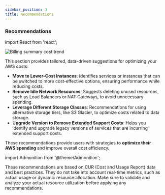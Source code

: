 ```yaml
---
sidebar_position: 3
title: Recommendations
---
```


### Recommendations

import React from 'react';

<div style={{ textAlign: 'center' }}>
  <img src="/img/billingsummary/billing-summary-cost-trend.png" alt="Billing summary cost trend" />
</div>

This section provides tailored, data-driven suggestions for optimizing your AWS costs:

- **Move to Lower-Cost Instances**: Identifies services or instances that can be switched to more cost-effective options, ensuring performance while reducing costs.
- **Remove Idle Network Resources**: Suggests deleting unused resources, such as Load Balancers or NAT Gateways, to avoid unnecessary spending.
- **Leverage Different Storage Classes**: Recommendations for using alternative storage tiers, like S3 Glacier, to optimize costs related to data storage.
- **Upgrade Version to Remove Extended Support Costs**: Helps you identify and upgrade legacy versions of services that are incurring extended support costs.

These recommendations provide users with strategies to **optimize their AWS spending** and improve overall cost efficiency.

import Admonition from '@theme/Admonition';

<Admonition type="note" title="Note">
  These recommendations are based on CUR (Cost and Usage Report) data and best practices.
  They do not take into account real-time metrics, such as actual usage or dynamic resource allocation.
  Make sure to validate and analyze your actual resource utilization before applying any recommendations.
</Admonition>

